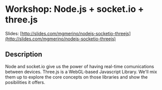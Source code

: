 
# Workshop: Node.js + socket.io + three.js
Slides: [http://slides.com/mgmerino/nodejs-socketio-threejs](http://slides.com/mgmerino/nodejs-socketio-threejs)

## Description
Node and socket.io give us the power of having real-time comunications between devices. Three.js is a WebGL-based Javascript Library. We'll mix them up to explore the core concepts on those libraries and show the posibilities it offers.
